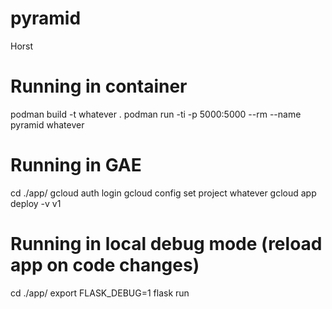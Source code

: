 # pyramid
Horst


# Running in container

podman build -t whatever .
podman run -ti -p 5000:5000 --rm --name pyramid whatever


# Running in GAE

cd ./app/
gcloud auth login
gcloud config set project whatever
gcloud app deploy -v v1


# Running in local debug mode (reload app on code changes)

cd ./app/
export FLASK_DEBUG=1
flask run


